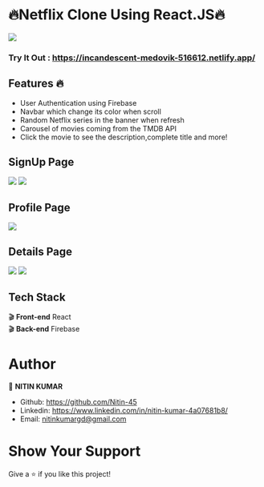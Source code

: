 # :fire:Netflix Clone Using React.JS:fire:

<img src="https://camo.githubusercontent.com/257c532b19f9b833cb5ba918bf55d91bb5e260ac2072532cc12503bc5f5ae643/68747470733a2f2f692e6962622e636f2f6377367871345a2f696d6167652e706e67"/>

### Try It Out : https://incandescent-medovik-516612.netlify.app/

## Features :fire:

- User Authentication using Firebase
- Navbar which change its color when scroll<br>
- Random Netflix series in the banner when refresh<br>
- Carousel of movies coming from the TMDB API<br>
- Click the movie to see the description,complete title and more!<br>

## SignUp Page

<img src="https://i.ibb.co/g6n0LDb/image.png"/>
<img src="https://i.ibb.co/rZqW4qq/image.png"/>

## Profile Page

<img src="https://i.ibb.co/GMNChxm/image.png"/>

## Details Page

<img src="https://i.ibb.co/VJd51L5/image.png"/>

<img src="https://i.ibb.co/sW5t2by/image.png"/>

## Tech Stack

:clapper: **Front-end** React <br>
:clapper: **Back-end** Firebase<br>

# Author

👤 **NITIN KUMAR**

- Github: https://github.com/Nitin-45
- Linkedin: https://www.linkedin.com/in/nitin-kumar-4a07681b8/
- Email: nitinkumargd@gmail.com

# Show Your Support

Give a ⭐️ if you like this project!
